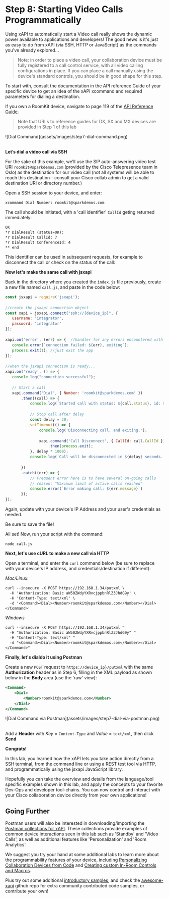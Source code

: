 # Step 8: Starting Video Calls Programmatically

Using xAPI to automatically start a Video call really shows the dynamic power available to applications and developers! The good news is it's just as easy to do from xAPI (via SSH, HTTP or JavaScript) as the commands you've already explored...

>Note: in order to place a video call, your collaboration device must be fully registered to a call control service, with all video calling configurations in place.  If you can place a call manually using the device's standard controls, you should be in good shape for this step.

To start with, consult the documentation in the API reference Guide of your specific device to get an idea of the xAPI xcommand and required parameters for dialing a destination.

If you own a RoomKit device, navigate to page 119 of the [API Reference Guide](https://www.cisco.com/c/dam/en/us/td/docs/telepresence/endpoint/ce92/room-kit-api-reference-guide-ce92.pdf).

> Note that URLs to reference guides for DX, SX and MX devices are provided in Step 1 of this lab

<div align="left">![Dial Command](assets/images/step7-dial-command.png)</div><br/>

**Let’s dial a video call via SSH**

For the sake of this example, we’ll use the SIP auto-answering video test URI `roomkit@sparkdemos.com` (provided by the Cisco Telepresence team in Oslo) as the destination for our video call (not all systems will be able to reach this destination - consult your Cisco collab admin to get a valid destination URI or directory number.)

Open a SSH session to your device, and enter:
```shell
xcommand Dial Number: roomkit@sparkdemos.com
```

The call should be initiated, with a 'call identifier' `CallId` geting returned immediately:

```shell
OK
*r DialResult (status=OK):
*r DialResult CallId: 7
*r DialResult ConferenceId: 4
** end
```

This identifier can be used in subsequent requests, for example to disconnect the call or check on the status of the call:

**Now let's make the same call with jsxapi**

Back in the directory where you created the `index.js` file previously, create a new file named `call.js`, and paste in the code below:

```javascript
const jsxapi = require('jsxapi');

//create the jsxapi connection object
const xapi = jsxapi.connect("ssh://{device_ip}", {
   username: 'integrator',
   password: 'integrator'
});

xapi.on('error', (err) => {  //handler for any errors encountered with jsxapi
   console.error(`connection failed: ${err}, exiting`);
   process.exit(1); //just exit the app
});

//when the jsxapi connection is ready...
xapi.on('ready', () => {
   console.log("connection successful");

   // Start a call
   xapi.command('Dial', { Number: 'roomkit@sparkdemos.com' })
       .then((call) => {
           console.log(`Started call with status: ${call.status}, id: ${call.CallId}`);

           // Stop call after delay
           const delay = 20;
           setTimeout(() => {
               console.log('Disconnecting call, and exiting.');

               xapi.command('Call Disconnect', { CallId: call.CallId })
                   .then(process.exit);
           }, delay * 1000);
           console.log(`Call will be disconnected in ${delay} seconds...`);

       })
       .catch((err) => {
           // Frequent error here is to have several on-going calls
           // reason: "Maximum limit of active calls reached"
           console.error(`Error making call: ${err.message}`)
       });
});
```

Again, update with your device's IP Address and your user's credentials as needed.

Be sure to save the file!

All set! Now, run your script with the command:
```shell
node call.js
```

**Next, let's use cURL to make a new call via HTTP**

Open a terminal, and enter the `curl` command below (be sure to replace with your device's IP address, and credentials/destination if different):

 _Mac/Linux_:

```shell
curl --insecure -X POST https://192.168.1.34/putxml \
  -H 'Authorization: Basic aW50ZWdyYXRvcjppbnRlZ3JhdG9y' \
  -H 'Content-Type: text/xml' \
  -d '<Command><Dial><Number>roomkit@sparkdemos.com</Number></Dial></Command>'
```

_Windows_

```shell
curl --insecure -X POST https://192.168.1.34/putxml ^
  -H "Authorization: Basic aW50ZWdyYXRvcjppbnRlZ3JhdG9y" ^
  -H "Content-Type: text/xml" ^
  -d "<Command><Dial><Number>roomkit@sparkdemos.com</Number></Dial></Command>"
```

**Finally, let's dialdo it using Postman**

Create a new `POST` request to `https://device_ip}/putxml` with the same **Authorization** header as in Step 6, filling in the XML payload as shown below in the **Body** area (use the 'raw' view):

```xml
<Command>
    <Dial>
        <Number>roomkit@sparkdemos.com</Number>
    </Dial>
</Command>
```

<div align="left">![Dial Command via Postman](assets/images/step7-dial-via-postman.png)</div><br/>

Add a **Header** with _Key_ = `Content-Type` and _Value_ = `text/xml`, then click **Send**

**Congrats!**

In this lab, you learned how the xAPI lets you take action directly from a SSH terminal, from the command line or using a REST test tool via HTTP, and programmatically using the jsxapi JavaScript library.

Hopefully you can take the overview and details from the language/tool specific examples shown in this lab, and apply the concepts to your favorite Dev-Ops and developer tool-chains.  You can now control and interact with your Cisco collaboration device directly from your own applications!

## Going Further

Postman users will also be interested in downloading/importing the [Postman collections for xAPI](https://github.com/CiscoDevNet/postman-xapi). These collections provide examples of common device interactions seen in this lab such as 'Standby' and 'Video Calls', as well as additional features like 'Personalization' and 'Room Analytics'.

We suggest you try your hand at some additional labs to learn more about the programmability features of your device, including [Personalizing Collaboration Devices from Code](https://learninglabs.cisco.com/lab/collab-xapi-branding/step/1) and [Creating custom In-Room Controls and Macros](https://learninglabs.cisco.com/lab/collab-xapi-controls/step/1).

Plus try out some additional [introductory samples](https://github.com/ObjectIsAdvantag/xapi-samples), and check the [awesome-xapi](https://github.com/CiscoDevNet/awesome-xapi) github repo for extra community contributed code samples, or contribute your own!
